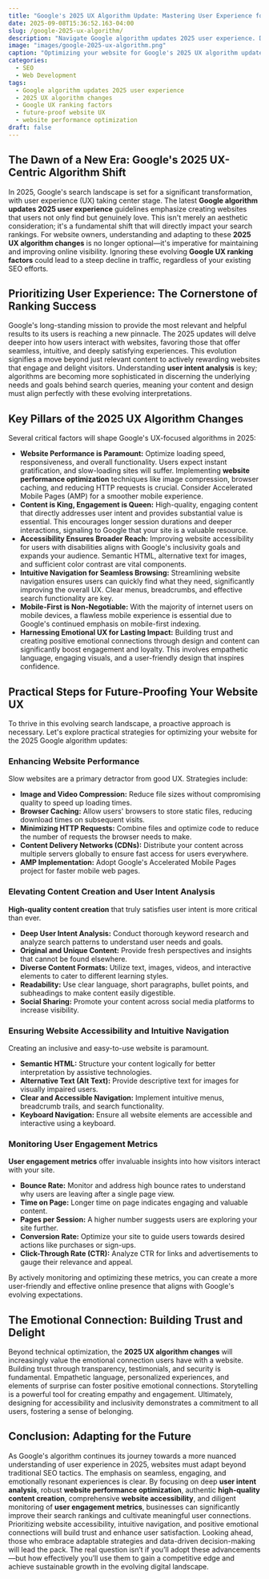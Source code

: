 ```yaml
---
title: "Google's 2025 UX Algorithm Update: Mastering User Experience for SEO Success"
date: 2025-09-08T15:36:52.163-04:00
slug: /google-2025-ux-algorithm/
description: "Navigate Google algorithm updates 2025 user experience. Discover how to future-proof your website with optimization, content, and accessibility for top rankings."
image: "images/google-2025-ux-algorithm.png"
caption: "Optimizing your website for Google's 2025 UX algorithm updates."
categories:
  - SEO
  - Web Development
tags:
  - Google algorithm updates 2025 user experience
  - 2025 UX algorithm changes
  - Google UX ranking factors
  - future-proof website UX
  - website performance optimization
draft: false
---
```


## The Dawn of a New Era: Google's 2025 UX-Centric Algorithm Shift

In 2025, Google's search landscape is set for a significant transformation, with user experience (UX) taking center stage. The latest **Google algorithm updates 2025 user experience** guidelines emphasize creating websites that users not only find but genuinely love. This isn't merely an aesthetic consideration; it's a fundamental shift that will directly impact your search rankings. For website owners, understanding and adapting to these **2025 UX algorithm changes** is no longer optional—it's imperative for maintaining and improving online visibility. Ignoring these evolving **Google UX ranking factors** could lead to a steep decline in traffic, regardless of your existing SEO efforts.

## Prioritizing User Experience: The Cornerstone of Ranking Success

Google's long-standing mission to provide the most relevant and helpful results to its users is reaching a new pinnacle. The 2025 updates will delve deeper into how users interact with websites, favoring those that offer seamless, intuitive, and deeply satisfying experiences. This evolution signifies a move beyond just relevant content to actively rewarding websites that engage and delight visitors. Understanding **user intent analysis** is key; algorithms are becoming more sophisticated in discerning the underlying needs and goals behind search queries, meaning your content and design must align perfectly with these evolving interpretations.

## Key Pillars of the 2025 UX Algorithm Changes

Several critical factors will shape Google's UX-focused algorithms in 2025:

*   **Website Performance is Paramount:** Optimize loading speed, responsiveness, and overall functionality. Users expect instant gratification, and slow-loading sites will suffer. Implementing **website performance optimization** techniques like image compression, browser caching, and reducing HTTP requests is crucial. Consider Accelerated Mobile Pages (AMP) for a smoother mobile experience.
*   **Content is King, Engagement is Queen:** High-quality, engaging content that directly addresses user intent and provides substantial value is essential. This encourages longer session durations and deeper interactions, signaling to Google that your site is a valuable resource.
*   **Accessibility Ensures Broader Reach:** Improving website accessibility for users with disabilities aligns with Google's inclusivity goals and expands your audience. Semantic HTML, alternative text for images, and sufficient color contrast are vital components.
*   **Intuitive Navigation for Seamless Browsing:** Streamlining website navigation ensures users can quickly find what they need, significantly improving the overall UX. Clear menus, breadcrumbs, and effective search functionality are key.
*   **Mobile-First is Non-Negotiable:** With the majority of internet users on mobile devices, a flawless mobile experience is essential due to Google's continued emphasis on mobile-first indexing.
*   **Harnessing Emotional UX for Lasting Impact:** Building trust and creating positive emotional connections through design and content can significantly boost engagement and loyalty. This involves empathetic language, engaging visuals, and a user-friendly design that inspires confidence.

## Practical Steps for Future-Proofing Your Website UX

To thrive in this evolving search landscape, a proactive approach is necessary. Let's explore practical strategies for optimizing your website for the 2025 Google algorithm updates:

### Enhancing Website Performance

Slow websites are a primary detractor from good UX. Strategies include:

*   **Image and Video Compression:** Reduce file sizes without compromising quality to speed up loading times.
*   **Browser Caching:** Allow users' browsers to store static files, reducing download times on subsequent visits.
*   **Minimizing HTTP Requests:** Combine files and optimize code to reduce the number of requests the browser needs to make.
*   **Content Delivery Networks (CDNs):** Distribute your content across multiple servers globally to ensure fast access for users everywhere.
*   **AMP Implementation:** Adopt Google's Accelerated Mobile Pages project for faster mobile web pages.

### Elevating Content Creation and User Intent Analysis

**High-quality content creation** that truly satisfies user intent is more critical than ever.

*   **Deep User Intent Analysis:** Conduct thorough keyword research and analyze search patterns to understand user needs and goals.
*   **Original and Unique Content:** Provide fresh perspectives and insights that cannot be found elsewhere.
*   **Diverse Content Formats:** Utilize text, images, videos, and interactive elements to cater to different learning styles.
*   **Readability:** Use clear language, short paragraphs, bullet points, and subheadings to make content easily digestible.
*   **Social Sharing:** Promote your content across social media platforms to increase visibility.

### Ensuring Website Accessibility and Intuitive Navigation

Creating an inclusive and easy-to-use website is paramount.

*   **Semantic HTML:** Structure your content logically for better interpretation by assistive technologies.
*   **Alternative Text (Alt Text):** Provide descriptive text for images for visually impaired users.
*   **Clear and Accessible Navigation:** Implement intuitive menus, breadcrumb trails, and search functionality.
*   **Keyboard Navigation:** Ensure all website elements are accessible and interactive using a keyboard.

### Monitoring User Engagement Metrics

**User engagement metrics** offer invaluable insights into how visitors interact with your site.

*   **Bounce Rate:** Monitor and address high bounce rates to understand why users are leaving after a single page view.
*   **Time on Page:** Longer time on page indicates engaging and valuable content.
*   **Pages per Session:** A higher number suggests users are exploring your site further.
*   **Conversion Rate:** Optimize your site to guide users towards desired actions like purchases or sign-ups.
*   **Click-Through Rate (CTR):** Analyze CTR for links and advertisements to gauge their relevance and appeal.

By actively monitoring and optimizing these metrics, you can create a more user-friendly and effective online presence that aligns with Google's evolving expectations.

## The Emotional Connection: Building Trust and Delight

Beyond technical optimization, the **2025 UX algorithm changes** will increasingly value the emotional connection users have with a website. Building trust through transparency, testimonials, and security is fundamental. Empathetic language, personalized experiences, and elements of surprise can foster positive emotional connections. Storytelling is a powerful tool for creating empathy and engagement. Ultimately, designing for accessibility and inclusivity demonstrates a commitment to all users, fostering a sense of belonging.

## Conclusion: Adapting for the Future

As Google's algorithm continues its journey towards a more nuanced understanding of user experience in 2025, websites must adapt beyond traditional SEO tactics. The emphasis on seamless, engaging, and emotionally resonant experiences is clear. By focusing on deep **user intent analysis**, robust **website performance optimization**, authentic **high-quality content creation**, comprehensive **website accessibility**, and diligent monitoring of **user engagement metrics**, businesses can significantly improve their search rankings and cultivate meaningful user connections. Prioritizing website accessibility, intuitive navigation, and positive emotional connections will build trust and enhance user satisfaction. Looking ahead, those who embrace adaptable strategies and data-driven decision-making will lead the pack. The real question isn’t if you’ll adopt these advancements—but how effectively you’ll use them to gain a competitive edge and achieve sustainable growth in the evolving digital landscape.